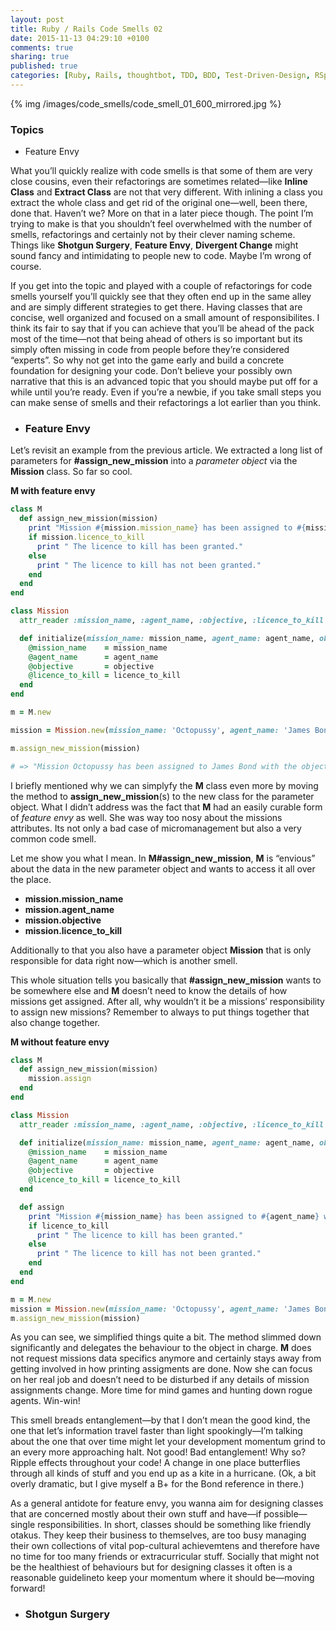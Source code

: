 ```yaml
---
layout: post
title: Ruby / Rails Code Smells 02
date: 2015-11-13 04:29:10 +0100
comments: true
sharing: true
published: true 
categories: [Ruby, Rails, thoughtbot, TDD, BDD, Test-Driven-Design, RSpec, Factory Girl]
---
```


{% img /images/code_smells/code_smell_01_600_mirrored.jpg %}

### Topics

+ Feature Envy


What you’ll quickly realize with code smells is that some of them are very close cousins, even their refactorings are sometimes related—like **Inline Class** and **Extract Class** are not that very different. With inlining a class you extract the whole class and get rid of the original one—well, been there, done that. Haven’t we? More on that in a later piece though. The point I’m trying to make is that you shouldn’t feel overwhelmed with the number of smells, refactorings and certainly not by their clever naming scheme. Things like **Shotgun Surgery**, **Feature Envy**, **Divergent Change** might sound fancy and intimidating to people new to code. Maybe I’m wrong of course.

If you get into the topic and played with a couple of refactorings for code smells yourself you’ll quickly see that they often end up in the same alley and are simply different strategies to get there. Having classes that are concise, well organized and focused on a small amount of responsibilites. I think its fair to say that if you can achieve that you’ll be ahead of the pack most of the time—not that being ahead of others is so important but its simply often missing in code from people before they’re considered “experts”. So why not get into the game early and build a concrete foundation for designing your code. Don’t believe your possibly own narrative that this is an advanced topic that you should maybe put off for a while until you’re ready. Even if you’re a newbie, if you take small steps you can make sense of smells and their refactorings a lot earlier than you think.   

+ ### Feature Envy

Let’s revisit an example from the previous article. We extracted a long list of parameters for **#assign_new_mission** into a *parameter object* via the **Mission** class. So far so cool.

**M with feature envy**

``` ruby
class M
  def assign_new_mission(mission)
    print "Mission #{mission.mission_name} has been assigned to #{mission.agent_name} with the objective to #{mission.objective}."
    if mission.licence_to_kill
      print " The licence to kill has been granted."
    else
      print " The licence to kill has not been granted."
    end
  end
end

class Mission
  attr_reader :mission_name, :agent_name, :objective, :licence_to_kill

  def initialize(mission_name: mission_name, agent_name: agent_name, objective: objective, licence_to_kill: licence_to_kill)
    @mission_name    = mission_name
    @agent_name      = agent_name
    @objective       = objective
    @licence_to_kill = licence_to_kill
  end
end

m = M.new

mission = Mission.new(mission_name: 'Octopussy', agent_name: 'James Bond', objective: 'find the nuclear device', licence_to_kill: true)

m.assign_new_mission(mission)

# => "Mission Octopussy has been assigned to James Bond with the objective to find the nuclear device. The licence to kill has been granted."

```

I briefly mentioned why we can simplyfy the **M** class even more by moving the method to **assign_new_mission**(s) to the new class for the parameter object. What I didn’t address was the fact that **M** had an easily curable form of *feature envy* as well. She was way too nosy about the missions attributes. Its not only a bad case of micromanagement but also a very common code smell.

Let me show you what I mean. In **M#assign_new_mission**, **M** is “envious” about the data in the new parameter object and wants to access it all over the place. 

+ **mission.mission_name**
+ **mission.agent_name**
+ **mission.objective**
+ **mission.licence_to_kill**

Additionally to that you also have a parameter object **Mission** that is only responsible for data right now—which is another smell.

This whole situation tells you basically that **#assign_new_mission** wants to be somewhere else and **M** doesn’t need to know the details of how missions get assigned. After all, why wouldn’t it be a missions’ responsibility to assign new missions? Remember to always to put things together that also change together.

**M without feature envy**

``` ruby
class M
  def assign_new_mission(mission)
    mission.assign
  end
end

class Mission
  attr_reader :mission_name, :agent_name, :objective, :licence_to_kill

  def initialize(mission_name: mission_name, agent_name: agent_name, objective: objective, licence_to_kill: licence_to_kill)
    @mission_name    = mission_name
    @agent_name      = agent_name
    @objective       = objective
    @licence_to_kill = licence_to_kill
  end

  def assign
    print "Mission #{mission_name} has been assigned to #{agent_name} with the objective to #{objective}."
    if licence_to_kill
      print " The licence to kill has been granted."
    else
      print " The licence to kill has not been granted."
    end
  end
end

m = M.new
mission = Mission.new(mission_name: 'Octopussy', agent_name: 'James Bond', objective: 'find the nuclear device', licence_to_kill: true)
m.assign_new_mission(mission)

```

As you can see, we simplified things quite a bit. The method slimmed down significantly and delegates the behaviour to the object in charge. **M** does not request missions data specifics anymore and certainly stays away from getting involved in how printing assigments are done. Now she can focus on her real job and doesn’t need to be disturbed if any details of mission assignments change. More time for mind games and hunting down rogue agents. Win-win!

This smell breads entanglement—by that I don’t mean the good kind, the one that let’s information travel faster than light spookingly—I’m talking about the one that over time might let your development momentum grind to an every more approaching halt. Not good! Bad entanglement! Why so? Ripple effects throughout your code! A change in one place butterflies through all kinds of stuff and you end up as a kite in a hurricane. (Ok, a bit overly dramatic, but I give myself a B+ for the Bond reference in there.) 

As a general antidote for feature envy, you wanna aim for designing classes that are concerned mostly about their own stuff and have—if possible—single responsibilities. In short, classes should be something like friendly otakus. They keep their business to themselves, are too busy managing their own collections of vital pop-cultural achievemtens and therefore have no time for too many friends or extracurricular stuff. Socially that might not be the healthiest of behaviours but for designing classes it often is a reasonable guidelineto keep your momentum where it should be—moving forward!

+ ### Shotgun Surgery
